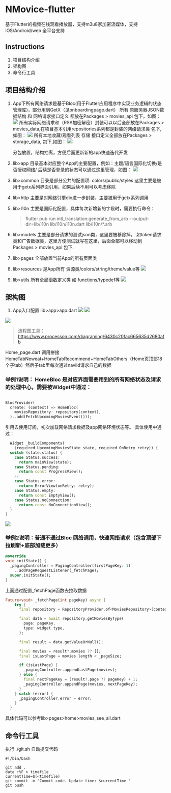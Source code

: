 # NMovice-flutter
基于Flutter的视频在线观看播放器，支持m3u8家加密流媒体，支持iOS/Android/web 全平台支持



## Instructions

1.  项目结构介绍
2.  架构图
3.  命令行工具


## 项目结构介绍

1.  App下所有网络请求是基于Bloc(用于Flutter应用程序中实现业务逻辑的状态管理库)，部分用到GetX（见onboardingpage.dart）
    所有 原服务器JSON数据结构 和 网络请求接口定义 都放在Packages > movies_api 包下，如图：
    ![](previewimsages/Snipaste_2023-04-08_08-49-25.png)
    所有实际网络请求和（RSA加密解密）封装可以以后全部放在Packages > movies_data,在项目基本引用repositories系列都是封装的网络请求类 包下,如图：
    ![](previewimsages/Snipaste_2023-04-08_08-47-20.png)
    所有本地收藏/观看列表 存储 接口定义全部放在Packages > storage_data,  包下,如图：
    ![](previewimsages/Snipaste_2023-04-08_08-52-02.png)

    分包放置，结构抽离，方便后面更新新的app快速迭代开发


2.  lib>app 目录基本对应整个App的主要配置，例如：主题/语言国际化切换/是否授权网络/ 后续是否登录的状态可以通过这里管理，如图：
    ![](previewimsages/Snipaste_2023-04-08_09-04-57.png)
3.  lib>common 目录是部分公共的配置项: colors/public/styles 这里主要是被用于getx系列界面引用，如果后续不用可以考虑移除
4.  lib>http 主要是对网络引擎dio进一步封装，主要被用于getx系列调用
5.  lib>l10n 主要是国际化配置，具体每次新增新的字段时，需要执行命令：
    >  flutter pub run intl_translation:generate_from_arb   --output-dir=lib/l10n  lib/l10n/l10n.dart lib/l10n/*.arb
6.  lib>models 主要是部分请求的测试json类，这里要被移除掉， 如token请求类和广告数据类，这里方便测试就写在这里，后面全部可以移动到     
    Packages > movies_api 包下.
7.  lib>pages 全部放置当前App的所有页面类
8.  lib>resources 是App所有 资源类/colors/string/theme/value等
    ![](previewimsages/Snipaste_2023-04-08_09-17-39.png)
9.  lib>utils 所有全局函数定义类 如 functions/typedef等
    ![](previewimsages/Snipaste_2023-04-08_09-16-56.png)



## 架构图
1. App入口配置 lib>app>app.dart
  ![](previewimsages/Snipaste_2023-04-07_14-11-15.png)
  ![](previewimsages/Snipaste_2023-04-07_14-10-52.png)

  ![](previewimsages/Snipaste_2023-04-08_09-30-31.png)
  > 流程图工具：https://www.processon.com/diagraming/6430c20fac665635d2680afb
  
  Home_page.dart 调用拼接  HomeTabNeweat+HomeTabRecommend+HomeTabOthers（Home页顶部18个子tab）然后子tab里每次通过naviid请求自己的数据

  ### 举例1说明： HomeBloc 是对应界面需要用到的所有网络状态及请求的处理中心，需要被Widget中通过：

  ```dart
  
  BlocProvider(
    create: (context) => HomeBloc(
      moviesRepository: repository(context),
    )..add(FetchUpcomingMoviesEvent()));

  ```

  引用去使用订阅，初次加载网络请求数据及app网络环境状态等。
  具体使用中通过：

  ```dart
    Widget _buildComponents(
      {required UpcomingMoviesState state, required OnRetry retry}) {
    switch (state.status) {
      case Status.success:
        return mainView(state);
      case Status.pending:
        return const ProgressView();
      //
      case Status.error:
        return ErrorView(onRetry: retry);
      case Status.empty:
        return const EmptyView();
      case Status.noConnection:
        return const NoConnectionView();
    }
  }

  ```
  ![](previewimsages/Snipaste_2023-04-08_09-41-37.png)

### 举例2说明：普通不通过Bloc 网络调用，快速网络请求（包含顶部下拉刷新+底部加载更多）      
```dart
@override
void initState() {
  _pagingController = PagingController(firstPageKey: 1)
    ..addPageRequestListener(_fetchPage);
  super.initState();
}
```
上面通过配置_fetchPage函数去拉取数据
```dart
Future<void> _fetchPage(int pageKey) async {
    try {
      final repository = RepositoryProvider.of<MoviesRepository>(context);

      final data = await repository.getMoviesByType(
        page: pageKey,
        type: widget.type,
      );

      final result = data.getValueOrNull();

      final movies = result?.movies ?? [];
      final isLastPage = movies.length < _pageSize;

      if (isLastPage) {
        _pagingController.appendLastPage(movies);
      } else {
        final nextPageKey = (result?.page ?? pageKey) + 1;
        _pagingController.appendPage(movies, nextPageKey);
      }
    } catch (error) {
      _pagingController.error = error;
    }
  }
```
具体代码可以参考lib>pages>home>movies_see_all.dart
  


## 命令行工具
执行 ./git.sh 
自动提交代码 
```shell
#!/bin/bash

git add .
date +%F > timefile
currentTime=$(<timefile)
git commit -m "Commit code. Update time: $currentTime "
git push    
```
